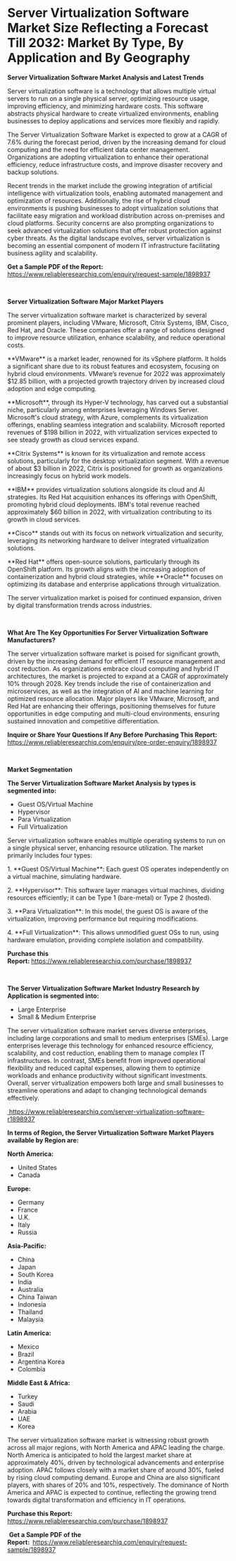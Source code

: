 <p><h1>Server Virtualization Software Market Size Reflecting a Forecast Till 2032: Market By Type, By Application and By Geography</h1></p><p><strong>Server Virtualization Software Market Analysis and Latest Trends</strong></p>
<p><p>Server virtualization software is a technology that allows multiple virtual servers to run on a single physical server, optimizing resource usage, improving efficiency, and minimizing hardware costs. This software abstracts physical hardware to create virtualized environments, enabling businesses to deploy applications and services more flexibly and rapidly. </p><p>The Server Virtualization Software Market is expected to grow at a CAGR of 7.6% during the forecast period, driven by the increasing demand for cloud computing and the need for efficient data center management. Organizations are adopting virtualization to enhance their operational efficiency, reduce infrastructure costs, and improve disaster recovery and backup solutions. </p><p>Recent trends in the market include the growing integration of artificial intelligence with virtualization tools, enabling automated management and optimization of resources. Additionally, the rise of hybrid cloud environments is pushing businesses to adopt virtualization solutions that facilitate easy migration and workload distribution across on-premises and cloud platforms. Security concerns are also prompting organizations to seek advanced virtualization solutions that offer robust protection against cyber threats. As the digital landscape evolves, server virtualization is becoming an essential component of modern IT infrastructure facilitating business agility and scalability.</p></p>
<p><strong>Get a Sample PDF of the Report:&nbsp;</strong> <a href="https://www.reliableresearchiq.com/enquiry/request-sample/1898937?utm_campaign=2456&utm_medium=2&utm_source=Github&utm_content=ia&utm_term=19042025&utm_id=server-virtualization-software">https://www.reliableresearchiq.com/enquiry/request-sample/1898937</a></p>
<p>&nbsp;</p>
<p><strong>Server Virtualization Software Major Market Players</strong></p>
<p><p>The server virtualization software market is characterized by several prominent players, including VMware, Microsoft, Citrix Systems, IBM, Cisco, Red Hat, and Oracle. These companies offer a range of solutions designed to improve resource utilization, enhance scalability, and reduce operational costs.</p><p>**VMware** is a market leader, renowned for its vSphere platform. It holds a significant share due to its robust features and ecosystem, focusing on hybrid cloud environments. VMware’s revenue for 2022 was approximately $12.85 billion, with a projected growth trajectory driven by increased cloud adoption and edge computing.</p><p>**Microsoft**, through its Hyper-V technology, has carved out a substantial niche, particularly among enterprises leveraging Windows Server. Microsoft's cloud strategy, with Azure, complements its virtualization offerings, enabling seamless integration and scalability. Microsoft reported revenues of $198 billion in 2022, with virtualization services expected to see steady growth as cloud services expand.</p><p>**Citrix Systems** is known for its virtualization and remote access solutions, particularly for the desktop virtualization segment. With a revenue of about $3 billion in 2022, Citrix is positioned for growth as organizations increasingly focus on hybrid work models.</p><p>**IBM** provides virtualization solutions alongside its cloud and AI strategies. Its Red Hat acquisition enhances its offerings with OpenShift, promoting hybrid cloud deployments. IBM's total revenue reached approximately $60 billion in 2022, with virtualization contributing to its growth in cloud services.</p><p>**Cisco** stands out with its focus on network virtualization and security, leveraging its networking hardware to deliver integrated virtualization solutions. </p><p>**Red Hat** offers open-source solutions, particularly through its OpenShift platform. Its growth aligns with the increasing adoption of containerization and hybrid cloud strategies, while **Oracle** focuses on optimizing its database and enterprise applications through virtualization.</p><p>The server virtualization market is poised for continued expansion, driven by digital transformation trends across industries.</p></p>
<p>&nbsp;</p>
<p><strong>What Are The Key Opportunities For Server Virtualization Software Manufacturers?</strong></p>
<p><p>The server virtualization software market is poised for significant growth, driven by the increasing demand for efficient IT resource management and cost reduction. As organizations embrace cloud computing and hybrid IT architectures, the market is projected to expand at a CAGR of approximately 10% through 2028. Key trends include the rise of containerization and microservices, as well as the integration of AI and machine learning for optimized resource allocation. Major players like VMware, Microsoft, and Red Hat are enhancing their offerings, positioning themselves for future opportunities in edge computing and multi-cloud environments, ensuring sustained innovation and competitive differentiation.</p></p>
<p><strong>Inquire or Share Your Questions If Any Before Purchasing This Report:</strong> <a href="https://www.reliableresearchiq.com/enquiry/pre-order-enquiry/1898937?utm_campaign=2456&utm_medium=2&utm_source=Github&utm_content=ia&utm_term=19042025&utm_id=server-virtualization-software">https://www.reliableresearchiq.com/enquiry/pre-order-enquiry/1898937</a></p>
<p>&nbsp;</p>
<p><strong>Market Segmentation</strong></p>
<p><strong>The Server Virtualization Software Market Analysis by types is segmented into:</strong></p>
<p><ul><li>Guest OS/Virtual Machine</li><li>Hypervisor</li><li>Para Virtualization</li><li>Full Virtualization</li></ul></p>
<p><p>Server virtualization software enables multiple operating systems to run on a single physical server, enhancing resource utilization. The market primarily includes four types: </p><p>1. **Guest OS/Virtual Machine**: Each guest OS operates independently on a virtual machine, simulating hardware. </p><p>2. **Hypervisor**: This software layer manages virtual machines, dividing resources efficiently; it can be Type 1 (bare-metal) or Type 2 (hosted). </p><p>3. **Para Virtualization**: In this model, the guest OS is aware of the virtualization, improving performance but requiring modifications. </p><p>4. **Full Virtualization**: This allows unmodified guest OSs to run, using hardware emulation, providing complete isolation and compatibility.</p></p>
<p><strong>Purchase this Report:&nbsp;</strong><a href="https://www.reliableresearchiq.com/purchase/1898937?utm_campaign=2456&utm_medium=2&utm_source=Github&utm_content=ia&utm_term=19042025&utm_id=server-virtualization-software">https://www.reliableresearchiq.com/purchase/1898937</a></p>
<p>&nbsp;</p>
<p><strong>The Server Virtualization Software Market Industry Research by Application is segmented into:</strong></p>
<p><ul><li>Large Enterprise</li><li>Small & Medium Enterprise</li></ul></p>
<p><p>The server virtualization software market serves diverse enterprises, including large corporations and small to medium enterprises (SMEs). Large enterprises leverage this technology for enhanced resource efficiency, scalability, and cost reduction, enabling them to manage complex IT infrastructures. In contrast, SMEs benefit from improved operational flexibility and reduced capital expenses, allowing them to optimize workloads and enhance productivity without significant investments. Overall, server virtualization empowers both large and small businesses to streamline operations and adapt to changing technological demands effectively.</p></p>
<p><a href="https://www.reliableresearchiq.com/server-virtualization-software-r1898937?utm_campaign=2456&utm_medium=2&utm_source=Github&utm_content=ia&utm_term=19042025&utm_id=server-virtualization-software">&nbsp;https://www.reliableresearchiq.com/server-virtualization-software-r1898937</a></p>
<p><strong>In terms of Region, the Server Virtualization Software Market Players available by Region are:</strong></p>
<p>
    <p> <strong> North America: </strong>
        <ul>
            <li>United States</li>
            <li>Canada</li>
        </ul>
        </p> 
    <p> <strong> Europe: </strong>
        <ul>
            <li>Germany</li>
            <li>France</li>
            <li>U.K.</li>
            <li>Italy</li>
            <li>Russia</li>
        </ul>
        </p> 
    <p> <strong> Asia-Pacific: </strong>
        <ul>
            <li>China</li>
            <li>Japan</li>
            <li>South Korea</li>
            <li>India</li>
            <li>Australia</li>
            <li>China Taiwan</li>
            <li>Indonesia</li>
            <li>Thailand</li>
            <li>Malaysia</li>
        </ul>
        </p> 
    <p> <strong> Latin America: </strong>
        <ul>
            <li>Mexico</li>
            <li>Brazil</li>
            <li>Argentina Korea</li>
            <li>Colombia</li>
        </ul>
        </p> 
    <p> <strong> Middle East & Africa: </strong>
        <ul>
            <li>Turkey</li>
            <li>Saudi</li>
            <li>Arabia</li>
            <li>UAE</li>
            <li>Korea</li>
        </ul>
    </p>
    </p>
<p><p>The server virtualization software market is witnessing robust growth across all major regions, with North America and APAC leading the charge. North America is anticipated to hold the largest market share at approximately 40%, driven by technological advancements and enterprise adoption. APAC follows closely with a market share of around 30%, fueled by rising cloud computing demand. Europe and China are also significant players, with shares of 20% and 10%, respectively. The dominance of North America and APAC is expected to continue, reflecting the growing trend towards digital transformation and efficiency in IT operations.</p></p>
<p><strong>Purchase this Report: </strong><a href="https://www.reliableresearchiq.com/purchase/1898937?utm_campaign=2456&utm_medium=2&utm_source=Github&utm_content=ia&utm_term=19042025&utm_id=server-virtualization-software">https://www.reliableresearchiq.com/purchase/1898937</a></p>
<p>&nbsp;<strong>Get a Sample PDF of the Report:&nbsp;&nbsp;</strong><a href="https://www.reliableresearchiq.com/enquiry/request-sample/1898937?utm_campaign=2456&utm_medium=2&utm_source=Github&utm_content=ia&utm_term=19042025&utm_id=server-virtualization-software">https://www.reliableresearchiq.com/enquiry/request-sample/1898937</a></p>
<p><strong></strong></p>
<p><p></p><p></p><p></p></p>
